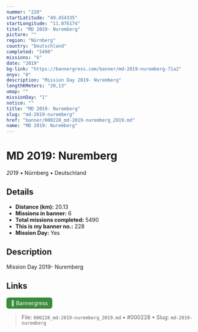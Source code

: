```yaml
---
nummer: "228"
startLatitude: "49.454335"
startLongitude: "11.076174"
titel: "MD 2019- Nuremberg"
picture: ""
region: "Nürnberg"
country: "Deutschland"
completed: "5490"
missions: "6"
date: "2019"
bg-link: "https://bannergress.com/banner/md-2019-nuremberg-71a2"
onyx: "0"
description: "Mission Day 2019- Nuremberg"
lengthKMeters: "20,13"
umap: ""
missionDay: "1"
notice: ""
title: "MD 2019- Nuremberg"
slug: "md-2019-nuremberg"
href: "banner/000228_md-2019-nuremberg_2019.md"
name: "MD 2019: Nuremberg"
---
```

# MD 2019: Nuremberg

*2019* • Nürnberg • Deutschland





## Details
- **Distance (km):** 20.13
- **Missions in banner:** 6
- **Total missions completed:** 5490
- **This is my banner no.:** 228
- **Mission Day:** Yes


## Description
Mission Day 2019- Nuremberg



## Links
<a href="https://bannergress.com/banner/md-2019-nuremberg-71a2" target="_blank" style="display:inline-block;margin-right:8px;padding:6px 12px;background:#3c8b3c;color:#fff;text-decoration:none;border-radius:6px;">🔗 Bannergress</a>



> File: `000228_md-2019-nuremberg_2019.md`
> • #000228
> • Slug: `md-2019-nuremberg`
